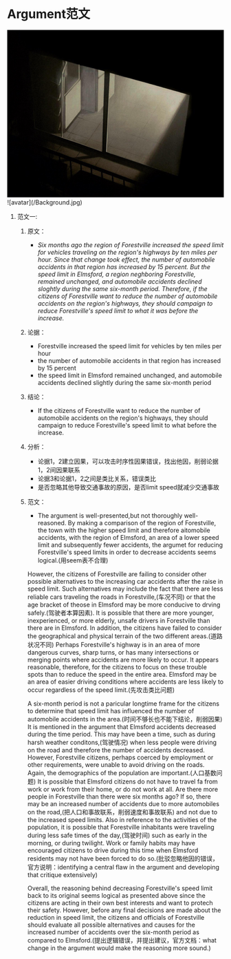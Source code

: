 # Argument范文

<img src="./Background.jpg" width="850" height="">
![avatar](/Background.jpg)








1. 范文一:

    1. 原文：  
        * *Six months ago the region of Forestville increased the speed limit for vehicles traveling on the region's highways by ten miles per hour. Since that change took effect, the number of automobile accidents in that region has increased by 15 percent. But the speed limit in Elmsford, a region neghboring Forestville, remained unchanged, and automobile accidents declined sloghtly during the same six-month period. Therefore, if the citizens of Forestville want to reduce the number of automobile accidents on the region's highways, they should campaign to reduce Forestville's speed limit to what it was before the increase.*

    2. 论据：
        * Forestville increased the speed limit for vehicles by ten miles per hour
        * the number of automobile accidents in that region has increased by 15 percent
        * the speed limit in Elmsford remained unchanged, and automobile accidents declined slightly during the same six-month period
    
    3. 结论：
        * If the citizens of Forestville want to reduce the number of automobile accidents on the region's highways, they should campaign to reduce Forestville's speed limit to what before the increase.
    
    4. 分析：
        * 论据1，2建立因果，可以攻击时序性因果错误，找出他因，削弱论据1，2间因果联系
        * 论据3和论据1，2之间是类比关系，错误类比
        * 是否忽略其他导致交通事故的原因，是否limit speed就减少交通事故
    
    5. 范文：
        * The argument is well-presented,but not thoroughly well-reasoned. By making a comparison of the region of Forestville, the town with the higher speed limit and therefore aitomobile accidents, with the region of Elmsford, an area of a lower speed limit and subsequently fewer accidents, the argumet for reducing Forestville's speed limits in order to decrease accidents seems logical.(用seem表不合理)
        
        However, the citizens of Forestville are failing to consider other possible alternatives to the increasing car accidents after the raise in speed limit. Such alternatives may include the fact that there are less reliable cars traveling the roads in Forestville,(车况不同) or that the age bracket of theose in Elmsford may be more conducive to drving safely.(驾驶者本算因素). It is possible that there are more younger, inexperienced, or more elderly, unsafe drivers in Forestville than there are in Elmsford. In addition, the citizens have failed to consider the geographical and physical terrain of the two different areas.(道路状况不同) Perhaps Forestville's highway is in an area of more dangerous curves, sharp turns, or has many intersections or merging points where accidents are more likely to occur. It appears reasonable, therefore, for the citizens to focus on these trouble spots than to reduce the speed in the entire area. Elmsford may be an area of easier driving conditions where accidents are less likely to occur regardless of the speed limit.(先攻击类比问题)

        A six-month period is not a paricular longtime frame for the citizens to determine that speed limit has influenced the number of automobile accidents in the area.(时间不够长也不能下结论，削弱因果) It is mentioned in the argument that Elmsford accidents decreased during the time period. This may have been a time, such as during harsh weather conditons,(驾驶情况) when less people were driving on the road and therefore the number of accidents decreased. However, Forestville citizens, perhaps coerced by employment or other requirements, were unable to avoid driving on the roads. Again, the demographics of the population are important.(人口基数问题) It is possible that Elmsford citizens do not have to travel fa from work or work from their home, or do not work at all. Are there more people in Forestville than there were six months ago? If so, there may be an increased number of accidents due to more automobiles on the road,(把人口和事故联系，削弱速度和事故联系) and not due to the increased speed limits. Also in reference to the activities of the population, it is possible that Forestville inhabitants were traveling during less safe times of the day,(驾驶时间) such as early in the morning, or during twilight. Work or family habits may have encouraged citizens to drive during this time when Elmsford residents may not have been forced to do so.(批驳忽略他因的错误，官方说明：identifying a central flaw in the argument and developing that critique extensively)

        Overall, the reasoning behind decreasing Forestville's speed limit back to its original seems logical as presented above since the citizens are acting in their own best interests and want to protech their safety. However, before any final decisions are made about the reduction in speed limit, the citizens and officials of Forestville should evaluate all possible alternatives and causes for the increased number of accidents over the six-month period as compared to Elmsford.(提出逻辑错误，并提出建议，官方文档：what change in the argument would make the reasoning more sound.)